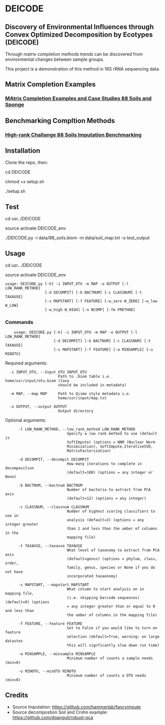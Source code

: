 # DEICODE
## Discovery of Environmental Influences through Convex Optimized Decomposition by Ecotypes (DEICODE) 

Through matrix completion methods trends can be discovered from environmental changes between sample groups.

This project is a demonstration of this method in 16S rRNA sequencing data. 

## Matrix Completion Examples

### [MAtrix Completion Examples and Case Studies 88 Soils and Sponge](https://github.com/cjm007/DEICODE/blob/master/Benchmarking_and_Examples.ipynb)



## Benchmarking Compltion Methods

### [High-rank Challange 88 Soils Imputation Benchmarking](https://github.com/cjm007/DEICODE/blob/master/Imputation_88Soils_benchmarking.ipynb)

## Installation

Clone the repo, then:

cd DEICODE

chmod +x setup.sh

./setup.sh

## Test

cd usr../DEICODE

source activate DEICODE_env

./DEICODE.py -i data/88_soils.biom  -m data/soil_map.txt -o test_output

## Usage

cd usr.../DEICODE 

source activate DEICODE_env 

    usage: DEICODE.py [-h] -i INPUT_OTU -m MAP -o OUTPUT [-l LOW_RANK_METHOD]
                      [-d DECOMPIT] [-b BACTNUM] [-c CLASSNUM] [-t TAXAUSE]
                      [-s MAPSTART] [-f FEATURE] [-w_zero W_ZERO] [-w_low W_LOW]
                      [-w_high W_HIGH] [-n NCOMP] [-fm FMETHOD]


### Commands 

        usage: DEICODE.py [-h] -i INPUT_OTU -m MAP -o OUTPUT [-l LOW_RANK_METHOD]
                          [-d DECOMPIT] [-b BACTNUM] [-c CLASSNUM] [-t TAXAUSE]
                          [-s MAPSTART] [-f FEATURE] [-a MINSAMPLE] [-u MINOTU]


Required arguments:

      -i INPUT_OTU, --Input_OTU INPUT_OTU
                            Path to .biom table i.e. home/usr/input/otu.biom (taxa
                            should be included in metadata)

      -m MAP, --map MAP     Path to Qiime style metadata i.e.
                            home/usr/input/map.txt

      -o OUTPUT, --output OUTPUT
                            Output directory

Optional arguments:

          -l LOW_RANK_METHOD, --low_rank_method LOW_RANK_METHOD
                                Specify a low rank method to use (default is
                                SoftImpute) (options = NNM (Nuclear Norm
                                Minimization), SoftImpute,IterativeSVD,
                                MatrixFactorization)
                                
          -d DECOMPIT, --decompit DECOMPIT
                                How many iterations to complete in decomposition
                                (default=100) (options = any integer or None)
                                
          -b BACTNUM, --bactnum BACTNUM
                                Number of bacteria to extract from PCA axis
                                (default=12) (options = any integer)
                                
          -c CLASSNUM, --classnum CLASSNUM
                                Number of highest scoring classifiers to use in
                                analysis (default=3) (options = any integer greater
                                than 1 and less than the umber of columns in the
                                mapping file)
                                
          -t TAXAUSE, --taxause TAXAUSE
                                What level of taxonomy to extract from PCA axis
                                (default=genus) (options = phylum, class, order,
                                family, genus, species or None if you do not have
                                incorporated taxaonomy)
                                
          -s MAPSTART, --mapstart MAPSTART
                                What column to start analysis on in mapping file,
                                (i.e. skipping barcode sequences) (default=0) (options
                                = any integer greater than or equal to 0 and less than
                                the umber of columns in the mapping file)
                                
          -f FEATURE, --feature FEATURE
                                Set to False if you would like to turn on feature
                                selection (default=True, warning: on large datastes
                                this will signficantly slow down run time)
                                
          -a MINSAMPLE, --minsample MINSAMPLE
                                Minimum number of counts a sample needs (min=0)
                                
          -u MINOTU, --minOTU MINOTU
                                Minimum number of counts a OTU needs (min=0)
                                
## Credits


- Source Imputation: https://github.com/hammerlab/fancyimpute
- Source decompostion Soil and Crohn example: https://github.com/dganguli/robust-pca

